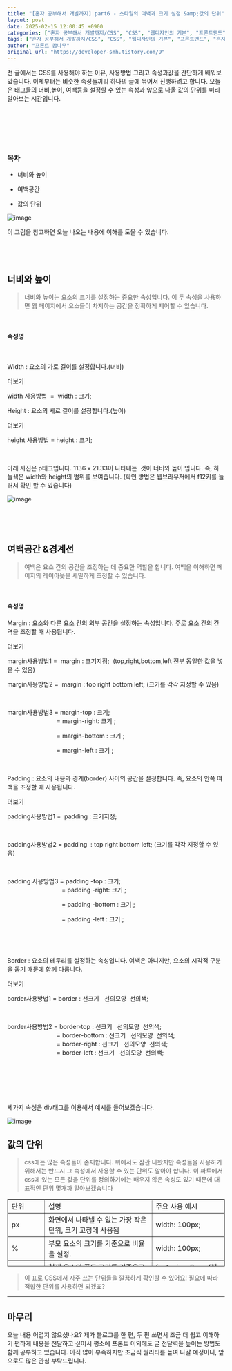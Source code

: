 ```yaml
---
title: "[혼자 공부해서 개발까지] part6 - 스타일의 여백과 크기 설정 &amp;값의 단위"
layout: post
date: 2025-02-15 12:00:45 +0900
categories: ["혼자 공부해서 개발까지/CSS", "CSS", "웹디자인의 기본", "프론트앤드", "혼자 공부해서 개발까지"]
tags: ["혼자 공부해서 개발까지/CSS", "CSS", "웹디자인의 기본", "프론트앤드", "혼자 공부해서 개발까지"]
author: "프론트 꿈나무"
original_url: "https://developer-smh.tistory.com/9"
---
```


전 글에서는 CSS를 사용해야 하는 이유, 사용방법 그리고 속성과값을 간단하게 배워보았습니다. 이제부터는 비슷한 속성들끼리 하나의 글에 묶어서 진행하려고 합니다. 오늘은 태그들의 너비,높이, 여백등을 설정할 수 있는 속성과 앞으로 나올 값의 단위를 미리 알아보는 시간입니다.

 

 

 

### 목차

- 너비와 높이

- 여백공간

- 값의 단위

![image](/assets/img/2025-02-15/img.png)

 이 그림을 참고하면 오늘 나오는 내용에 이해를 도울 수 있습니다. 

##  

## 너비와 높이

> 너비와 높이는 요소의 크기를 설정하는 중요한 속성입니다. 이 두 속성을 사용하면 웹 페이지에서 요소들이 차지하는 공간을 정확하게 제어할 수 있습니다. 

 

#### 속성명

 

Width : 요소의 가로 길이를 설정합니다.(너비)

더보기

width 사용방법  =  width : 크기;

Height : 요소의 세로 길이를 설정합니다.(높이) 

더보기

height 사용방법 = height : 크기;

 

아래 사진은 p태그입니다. 1136 x 21.33이 나타내는  것이 너비와 높이 입니다. 즉, 하늘색은 width와 height의 범위를 보여줍니다. (확인 방법은 웹브라우저에서 f12키를 눌러서 확인 할 수 있습니다)

![image](/assets/img/2025-02-15/img.png)

 

 

## 여백공간 &경계선

> 여백은 요소 간의 공간을 조정하는 데 중요한 역할을 합니다. 여백을 이해하면 페이지의 레이아웃을 세밀하게 조정할 수 있습니다.

 

#### 속성명

Margin : 요소와 다른 요소 간의 외부 공간을 설정하는 속성입니다. 주로 요소 간의 간격을 조정할 때 사용됩니다.

더보기

margin사용방법1 =  margin : 크기지정;  (top,right,bottom,left 전부 동일한 값을 넣을 수 있음)  
  

margin사용방법2 =  margin : top right bottom left; (크기를 각각 지정할 수 있음)

 

margin사용방법3 = margin-top : 크기;   
                             = margin-right: 크기 ;

                             = margin-bottom : 크기 ; 

                             = margin-left : 크기 ; 

 

Padding : 요소의 내용과 경계(border) 사이의 공간을 설정합니다. 즉, 요소의 안쪽 여백을 조정할 때 사용됩니다.

더보기

padding사용방법1 =  padding : 크기지정;

 

padding사용방법2 = padding  : top right bottom left; (크기를 각각 지정할 수 있음) 

 

 padding 사용방법3 = padding -top : 크기;   
                                = padding -right: 크기 ;

                                = padding -bottom : 크기 ;

                                = padding -left : 크기 ;

 

 

Border : 요소의 테두리를 설정하는 속성입니다. 여백은 아니지만, 요소의 시각적 구분을 돕기 때문에 함께 다룹니다.

더보기

border사용방법1 = border : 선크기   선의모양  선의색;

 

border사용방법2 = border-top : 선크기   선의모양  선의색;  
                             = border-bottom : 선크기   선의모양  선의색;   
                             = border-right : 선크기   선의모양  선의색;   
                             = border-left : 선크기   선의모양  선의색; 

 

 

 

세가지 속성은 div태그를 이용해서 예시를 들어보겠습니다.

![image](/assets/img/2025-02-15/img.png)

## 값의 단위

> css에는 많은 속성들이 존재합니다. 위에서도 잠깐 나왔지만 속성들을 사용하기 위해서는 반드시 그 속성에서 사용할 수 있는 단위도 알아야 합니다. 이 파트에서 css에 있는 모든 값을 단위를 정의하기에는 배우지 않은 속성도 있기 때문에 대표적인 단위 몇개까 알아보겠습니다

<table style="border-collapse: collapse; width: 100%; height: 156px;" border="1" data-ke-align="alignLeft" data-ke-style="style12">
<tbody>
<tr style="height: 20px;">
<td style="width: 17.0542%; height: 20px;">단위</td>
<td style="width: 49.6124%; height: 20px;">설명</td>
<td style="width: 33.3333%; height: 20px;">주요 사용 예시</td>
</tr>
<tr style="height: 17px;">
<td style="width: 17.0542%; height: 17px;">px</td>
<td style="width: 49.6124%; height: 17px;">화면에서 나타낼 수 있는 가장 작은 단위, 크기 고정에 사용됨</td>
<td style="width: 33.3333%; height: 17px;">width: 100px;</td>
</tr>
<tr style="height: 17px;">
<td style="width: 17.0542%; height: 17px;">%</td>
<td style="width: 49.6124%; height: 17px;">부모 요소의 크기를 기준으로 비율을 설정.</td>
<td style="width: 33.3333%; height: 17px;">width: 100px;</td>
</tr>
<tr style="height: 17px;">
<td style="width: 17.0542%; height: 17px;">em</td>
<td style="width: 49.6124%; height: 17px;">현재 요소의 폰트 크기를 기준으로 상대적인 크기</td>
<td style="width: 33.3333%; height: 17px;">font-size: 2em; (현재 폰트 크기의 2배)</td>
</tr>
<tr style="height: 17px;">
<td style="width: 17.0542%; height: 17px;">rem</td>
<td style="width: 49.6124%; height: 17px;">상대적인 크기로 기본값은 최상위 태그인 HTML태그에 16px이다.</td>
<td style="width: 33.3333%; height: 17px;">font-size: 1.5rem;</td>
</tr>
<tr style="height: 17px;">
<td style="width: 17.0542%; height: 17px;">vw</td>
<td style="width: 49.6124%; height: 17px;">viewport width은 화면의 너비를 기준으로 상대적인 크기. </td>
<td style="width: 33.3333%; height: 17px;">width: 50vw; (화면 너비의 50%)</td>
</tr>
<tr style="height: 17px;">
<td style="width: 17.0542%; height: 17px;">vh </td>
<td style="width: 49.6124%; height: 17px;">viewport height은 화면의 높이를 기준으로 상대적인 크기.</td>
<td style="width: 33.3333%; height: 17px;">height: 100vh; (화면 높이의 100%)</td>
</tr>
<tr style="height: 17px;">
<td style="width: 17.0542%; height: 17px;">auto</td>
<td style="width: 49.6124%; height: 17px;">자동 크기 조정 (주로 margin, width에서 사용)</td>
<td style="width: 33.3333%; height: 17px;">margin: 0 auto; (가로 방향으로 가운데 정렬)</td>
</tr>
</tbody>
</table>

>  이 표로 CSS에서 자주 쓰는 단위들을 깔끔하게 확인할 수 있어요! 필요에 따라 적합한 단위를 사용하면 되겠죠?   
  

---

## 마무리

오늘 내용 어렵지 않으셨나요? 제가 블로그를 한 편, 두 편 쓰면서 조금 더 쉽고 이해하기 편하게 내용을 전달하고 싶어서 평소에 프론트 이외에도 글 전달력을 높이는 방법도 함께 공부하고 있습니다. 아직 많이 부족하지만 조금씩 퀄리티를 높여 나갈 예정이니, 앞으로도 많은 관심 부탁드립니다.
